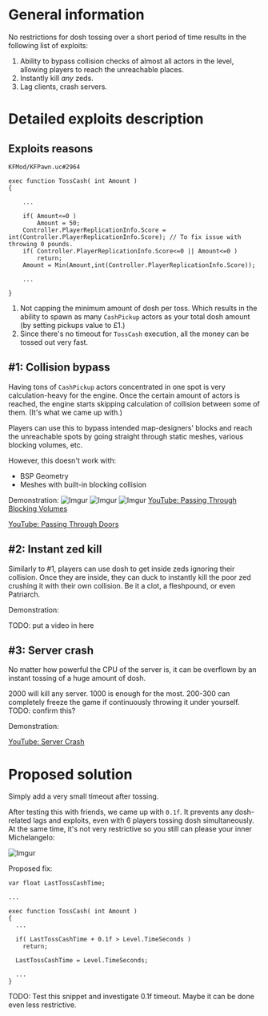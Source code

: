 # General information

No restrictions for dosh tossing over a short period of time results in the following list of exploits:

1. Ability to bypass collision checks of almost all actors in the level, allowing players to reach the unreachable places.
2. Instantly kill *any* zeds.
3. Lag clients, crash servers.

# Detailed exploits description

## Exploits reasons

`KFMod/KFPawn.uc#2964`

```unrealscript
exec function TossCash( int Amount )
{

    ...

    if( Amount<=0 )
        Amount = 50;
    Controller.PlayerReplicationInfo.Score = int(Controller.PlayerReplicationInfo.Score); // To fix issue with throwing 0 pounds.
    if( Controller.PlayerReplicationInfo.Score<=0 || Amount<=0 )
        return;
    Amount = Min(Amount,int(Controller.PlayerReplicationInfo.Score));

    ...

}
```

1. Not capping the minimum amount of dosh per toss. Which results in the ability to spawn as many `CashPickup` actors as your total dosh amount (by setting pickups value to £1.)
2. Since there's no timeout for `TossCash` execution, all the money can be tossed out very fast.

## #1: Collision bypass

Having tons of `CashPickup` actors concentrated in one spot is very calculation-heavy for the engine. Once the certain amount of actors is reached, the engine starts skipping calculation of collision between some of them. (It's what we came up with.)

Players can use this to bypass intended map-designers' blocks and reach the unreachable spots by going straight through static meshes, various blocking volumes, etc.

However, this doesn't work with:
- BSP Geometry
- Meshes with built-in blocking collision

Demonstration:
![Imgur](https://i.imgur.com/j4X67xX.jpg)
![Imgur](https://i.imgur.com/x8jOCt4.jpg)
![Imgur](https://i.imgur.com/vOF6pQx.png)
[YouTube: Passing Through Blocking Volumes](https://youtu.be/fbs7SBHWzlM)

[YouTube: Passing Through Doors](https://youtu.be/mhQDbxvsH28)

## #2: Instant zed kill

Similarly to #1, players can use dosh to get inside zeds ignoring their collision. Once they are inside, they can duck to instantly kill the poor zed crushing it with their own collision. Be it a clot, a fleshpound, or even Patriarch.

Demonstration:

TODO: put a video in here

## #3: Server crash

No matter how powerful the CPU of the server is, it can be overflown by an instant tossing of a huge amount of dosh.

2000 will kill any server. 1000 is enough for the most. 200-300 can completely freeze the game if continuously throwing it under yourself. TODO: confirm this?

Demonstration:

[YouTube: Server Crash](https://youtu.be/NGwXY79Ka0c)

# Proposed solution

Simply add a very small timeout after tossing.

After testing this with friends, we came up with `0.1f`. It prevents any dosh-related lags and exploits, even with 6 players tossing dosh simultaneously. At the same time, it's not very restrictive so you still can please your inner Michelangelo:

![Imgur](https://i.imgur.com/ITaG6xL.jpg)

Proposed fix:

```unrealscript
var float LastTossCashTime;

...

exec function TossCash( int Amount )
{
  ...

  if( LastTossCashTime + 0.1f > Level.TimeSeconds )
    return;

  LastTossCashTime = Level.TimeSeconds;

  ...
}
```

TODO: Test this snippet and investigate 0.1f timeout. Maybe it can be done even less restrictive.

